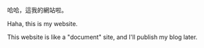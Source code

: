 哈哈，這我的網站啦。

Haha, this is my website.

This website is like a "document" site, and I'll publish my blog later.

